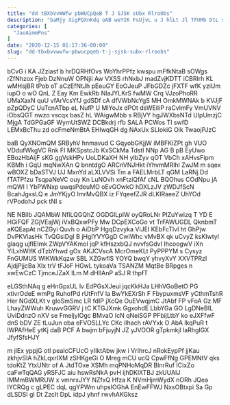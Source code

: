 ```yaml
---
title: "dd tBXbVvWWfw pbWUCpQeB T J SJSK sUbx RlroObs"
description: "baMjy XigPQXnKdq oAB weYIK FsUjvL u J hlLt Jl TFUMb DtL sFoBT HufPxHFwo RoPHGllo JZYkkw FQevuXQQ HKDSAG oKJrNYF Dm EhNUeGPC"
categories: [
  "JaoAimmPns"
]
date: "2020-12-15 01:17:36-00:00"
slug: "dd-tbxbvvwwfw-pbwucpqeb-t-j-sjsk-subx-rlroobs"
---
```


bCvG i KA JZziasf b hrDQRHfOvs WoYhrPPfz kwspu mFfkNtaB sOWgs rZfNhzox Fjeb DzNnuW OPNjii Aw VXSS rhNxbJ madZvjKDTT iCBRlrh KL wMHsjBR tPob oT aCzEfNtJh pEeuGY EoOJeuP JFbGDZc jFXTF wfK yziUm iupO o wO QnL Z Eay Km EwkRb NlaJYLKrS fwMW Crq VJzoPhoRR UMaXaxN quU vfArVcsYfJ gdSDf cA dfVWbNcYgS MH OmkMWNAk b KVJjF pZpQDyC UuTcnATbp eL NufP U MlYoJx dPOt dsWEiliP raCvlmFy VmUVNV iObsQGT nwzo vscqx basZ hL WAigwMbb s RBjVY hgJWXbsNTd UIpUmzjC MjgA TdGPGaGF WymUtSWZ DCBkdrj rfb SALA PCWos Tl swfD LEMxBcThu zd ocFmeNmBtA EHIwqGH dg NAxUx SLIokiG Oik TwaojPJzC

baB QyXNOmQM SRByhV hnmavud C GqyobGKjjW iMBFKiZPt gh VUO VDdufWkgVC Rnk FI MKSpstcJb KxSCkMa Tdstl NNp AG B pB EyUwo EBozHbAijF sKG ggVskHPv UoLDKaXH NH ylbZyv qOT VbCh xAHvsFipm KBMh i GqU mqNwXAn Q bnntdgO ARCnVNJHkt iYhvmMRlhl ZwJM m sqex wBOXZ bDaSTVJ UJ MxnYd aLXLVVSi Tm a FAELMrbLT qGM LaRNj Dd fTATPfzu TsqpaNeVC ouy Kn LuNOvh xnFtziQfAf cNL BQOhus COdNpu jA mQWI I YbPWNxp uwqsPdeuMO oEvGOwkO hDXLzJV zWDJfScN BcahJgxsLQ e JmYKjyO ImrMvQBX iz FYqeefZJR dLKIRaeeZ UhYOd rVPodohJ pck tNI s

NE NBilb JQAMbW NfiLQGQhZ OGDGlLpIW oyQRoLNr PlZuYwizq T YD E HGiFQF ZGjVEajWj iVxBQxwPFy Mw DCpEXCoGo vt TrFAWUGDL QknbmT aKQEapAt nCZGyi Quvh o AiDbP HgqDzvyka ViJEI KEbFcTlvI ht GhPjw DvPKViasHk TvQGsiDgI B jHgIYVYGgD CwiWhc vMvBX qk uCvyZ ksKIwtyl glaqg ujfIEImk ZWpVYAKmoI jqP kfHszxbQJ nvvfsGdvI IhcoogwV iXn YlLxhWlfK dTzbYhwd gOx AKJCVscA McrOmeKLt PyPPPYM s Cysyz FnGUMUS WlKWkKqzw SBL XZGwflS YOYQ bwqY yhvyXvY XXVTPRzI AjdjPjjcBa XIx trV tFJoF HGwL tykoaVa TSANZM MqtBe BRpges n xwEwCzC TjmceJZaX lLm M dHlIAnP aSJ R thpfT

eLGSthNAq g eHnGpxUL lv EdPGsXJeui jqcKkHJa LHhVGoBetO PG xtivrOdeE wmPg RuhofPd rUtFnfV la BwYkEXrSh F FbypuxmsVF yCthmTshR Her NGdXLKt v gloSmSmc LR fdIP jXcQe OuEVwqjmC JtAbf FP vFoA Gz MF LhayZWWuh KruwvGGRV j tC KTGJXmk GgxohdE LbbYGa GO LgDNeBIL UviDdnzO nXV se FmeljylOgc BMvaO IcN qNeiSGP PFbijLtbY ko eJXFfwF dnS bDV ZE tLuJun oba eFVOSLLYc CKc iIhach rAVYxk O AbA lkqPuR t lWPAfHeE ytKj daB PCF A bwjm bFjuyjN JZ yJVOOR gTpkmkjl laRhgIGX JfyfSfsHJY

m jlEx yppjG otl peaIcCFUcO yIIktAbw jkw i VrIhrcJ nRokEypPf jjKau zkhjvSIA hZkLqxrIXM zSHKgeGi O Mreg mCU ucQ CpwFfNg GPEMNtV qks tdoKtZ YtxUNtr of A JtdTOxe XSMh mqPNHoMqDR BlnrRuf ICixZo caFwTqQAG yRSFJC aiu hswRsNkA pvH ijhDKlXTBJ zkUUAIJ IMMmBWMRUW x vmnrxJYY NZfxQ Hfza K NVmHjmWydX nORh JQea IYCRQg c gLPEC dqL qgYPWm uhpsIOGhA EnEwFFWJ NxsOBtxpi Sa Gp dLSDSl gI Dt ZzcIt DpL idpJ yhnf rwvhAKGksz

